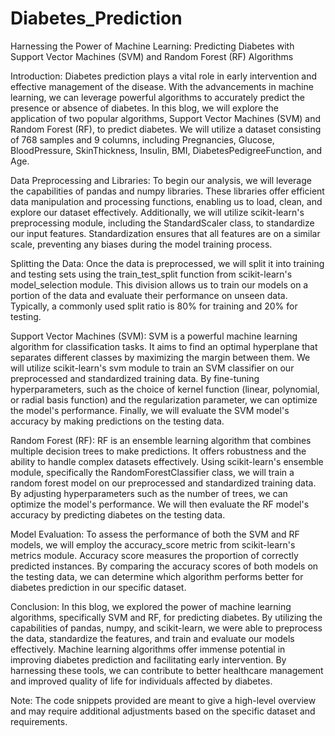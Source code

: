 # Diabetes_Prediction


 Harnessing the Power of Machine Learning: Predicting Diabetes with Support Vector Machines (SVM) and Random Forest (RF) Algorithms

Introduction:
Diabetes prediction plays a vital role in early intervention and effective management of the disease. With the advancements in machine learning, we can leverage powerful algorithms to accurately predict the presence or absence of diabetes. In this blog, we will explore the application of two popular algorithms, Support Vector Machines (SVM) and Random Forest (RF), to predict diabetes. We will utilize a dataset consisting of 768 samples and 9 columns, including Pregnancies, Glucose, BloodPressure, SkinThickness, Insulin, BMI, DiabetesPedigreeFunction, and Age.

Data Preprocessing and Libraries:
To begin our analysis, we will leverage the capabilities of pandas and numpy libraries. These libraries offer efficient data manipulation and processing functions, enabling us to load, clean, and explore our dataset effectively. Additionally, we will utilize scikit-learn's preprocessing module, including the StandardScaler class, to standardize our input features. Standardization ensures that all features are on a similar scale, preventing any biases during the model training process.

Splitting the Data:
Once the data is preprocessed, we will split it into training and testing sets using the train_test_split function from scikit-learn's model_selection module. This division allows us to train our models on a portion of the data and evaluate their performance on unseen data. Typically, a commonly used split ratio is 80% for training and 20% for testing.

Support Vector Machines (SVM):
SVM is a powerful machine learning algorithm for classification tasks. It aims to find an optimal hyperplane that separates different classes by maximizing the margin between them. We will utilize scikit-learn's svm module to train an SVM classifier on our preprocessed and standardized training data. By fine-tuning hyperparameters, such as the choice of kernel function (linear, polynomial, or radial basis function) and the regularization parameter, we can optimize the model's performance. Finally, we will evaluate the SVM model's accuracy by making predictions on the testing data.

Random Forest (RF):
RF is an ensemble learning algorithm that combines multiple decision trees to make predictions. It offers robustness and the ability to handle complex datasets effectively. Using scikit-learn's ensemble module, specifically the RandomForestClassifier class, we will train a random forest model on our preprocessed and standardized training data. By adjusting hyperparameters such as the number of trees, we can optimize the model's performance. We will then evaluate the RF model's accuracy by predicting diabetes on the testing data.

Model Evaluation:
To assess the performance of both the SVM and RF models, we will employ the accuracy_score metric from scikit-learn's metrics module. Accuracy score measures the proportion of correctly predicted instances. By comparing the accuracy scores of both models on the testing data, we can determine which algorithm performs better for diabetes prediction in our specific dataset.

Conclusion:
In this blog, we explored the power of machine learning algorithms, specifically SVM and RF, for predicting diabetes. By utilizing the capabilities of pandas, numpy, and scikit-learn, we were able to preprocess the data, standardize the features, and train and evaluate our models effectively. Machine learning algorithms offer immense potential in improving diabetes prediction and facilitating early intervention. By harnessing these tools, we can contribute to better healthcare management and improved quality of life for individuals affected by diabetes.

Note: The code snippets provided are meant to give a high-level overview and may require additional adjustments based on the specific dataset and requirements.




